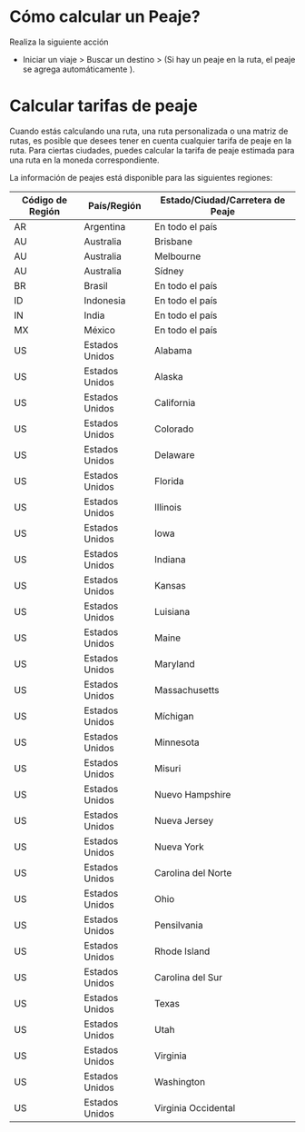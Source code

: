 # Cómo calcular un Peaje?
Realiza la siguiente acción

* Iniciar un viaje > Buscar un destino > (Si hay un peaje en la ruta, el peaje se agrega automáticamente ).



# Calcular tarifas de peaje

Cuando estás calculando una ruta, una ruta personalizada o una matriz de rutas, es posible que desees tener en cuenta cualquier tarifa de peaje en la ruta. Para ciertas ciudades, puedes calcular la tarifa de peaje estimada para una ruta en la moneda correspondiente.

La información de peajes está disponible para las siguientes regiones:

Código de Región | País/Región      | Estado/Ciudad/Carretera de Peaje
-----------------|------------------|---------------------------------
AR               | Argentina        | En todo el país
AU               | Australia         | Brisbane
AU               | Australia         | Melbourne
AU               | Australia         | Sídney
BR               | Brasil            | En todo el país
ID               | Indonesia         | En todo el país
IN               | India             | En todo el país
MX               | México            | En todo el país
US               | Estados Unidos    | Alabama
US               | Estados Unidos    | Alaska
US               | Estados Unidos    | California
US               | Estados Unidos    | Colorado
US               | Estados Unidos    | Delaware
US               | Estados Unidos    | Florida
US               | Estados Unidos    | Illinois
US               | Estados Unidos    | Iowa
US               | Estados Unidos    | Indiana
US               | Estados Unidos    | Kansas
US               | Estados Unidos    | Luisiana
US               | Estados Unidos    | Maine
US               | Estados Unidos    | Maryland
US               | Estados Unidos    | Massachusetts
US               | Estados Unidos    | Míchigan
US               | Estados Unidos    | Minnesota
US               | Estados Unidos    | Misuri
US               | Estados Unidos    | Nuevo Hampshire
US               | Estados Unidos    | Nueva Jersey
US               | Estados Unidos    | Nueva York
US               | Estados Unidos    | Carolina del Norte
US               | Estados Unidos    | Ohio
US               | Estados Unidos    | Pensilvania
US               | Estados Unidos    | Rhode Island
US               | Estados Unidos    | Carolina del Sur
US               | Estados Unidos    | Texas
US               | Estados Unidos    | Utah
US               | Estados Unidos    | Virginia
US               | Estados Unidos    | Washington
US               | Estados Unidos    | Virginia Occidental

